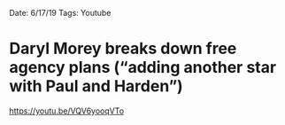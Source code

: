 Date: 6/17/19
Tags: Youtube

# Daryl Morey breaks down free agency plans (“adding another star with Paul and Harden”)

https://youtu.be/VQV6yooqVTo